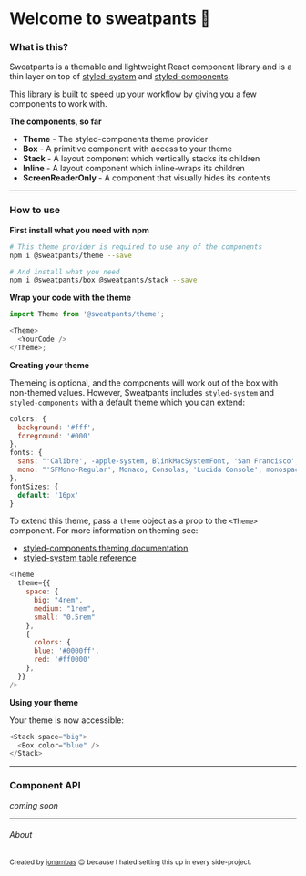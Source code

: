 # Welcome to sweatpants 🙂

### What is this?

Sweatpants is a themable and lightweight React component library and is a thin layer on top of [styled-system](https://styled-system.com/) and [styled-components](https://styled-components.com/).

This library is built to speed up your workflow by giving you a few components to work with.

**The components, so far**

- **Theme** - The styled-components theme provider
- **Box** - A primitive component with access to your theme
- **Stack** - A layout component which vertically stacks its children
- **Inline** - A layout component which inline-wraps its children
- **ScreenReaderOnly** - A component that visually hides its contents

---

### How to use

**First install what you need with npm**

```bash
# This theme provider is required to use any of the components
npm i @sweatpants/theme --save

# And install what you need
npm i @sweatpants/box @sweatpants/stack --save
```

**Wrap your code with the theme**

```js
import Theme from '@sweatpants/theme';

<Theme>
  <YourCode />
</Theme>;
```

**Creating your theme**

Themeing is optional, and the components will work out of the box with non-themed values. However, Sweatpants includes `styled-system` and `styled-components` with a default theme which you can extend:

```js
colors: {
  background: '#fff',
  foreground: '#000'
},
fonts: {
  sans: "'Calibre', -apple-system, BlinkMacSystemFont, 'San Francisco', 'Segoe UI', Roboto, Helvetica, sans-serif",
  mono: "'SFMono-Regular', Monaco, Consolas, 'Lucida Console', monospace"
},
fontSizes: {
  default: '16px'
}
```

To extend this theme, pass a `theme` object as a prop to the `<Theme>` component. For more information on theming see:

- [styled-components theming documentation](https://styled-components.com/docs/advanced)
- [styled-system table reference](https://styled-system.com/table)

```js
<Theme
  theme={{
    space: {
      big: "4rem",
      medium: "1rem",
      small: "0.5rem"
    },
    {
      colors: {
      blue: '#0000ff',
      red: '#ff0000'
    },
  }}
/>
```

**Using your theme**

Your theme is now accessible:

```js
<Stack space="big">
  <Box color="blue" />
</Stack>
```

---

### Component API

_coming soon_

---

###### About

<small>Created by [jonambas](https://jonambas.com) 😊 because I hated setting this up in every side-project.</small>
